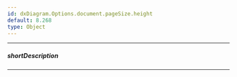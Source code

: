 ```yaml
---
id: dxDiagram.Options.document.pageSize.height
default: 8.268
type: Object
---
```

---
##### shortDescription

---
